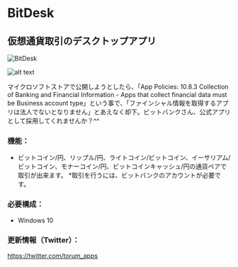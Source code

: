 # BitDesk
## 仮想通貨取引のデスクトップアプリ  

![BitDesk](https://github.com/torum/BitDesk/blob/master/docs/Images/BitDesk-Sreenshot-Default-Dark.png?raw=true)

![alt text](https://github.com/torum/BitDesk/blob/master/docs/Images/BitDesk1.gif?raw=true)

マイクロソフトストアで公開しようとしたら、「App Policies: 10.8.3 Collection of Banking and Financial Information - Apps that collect financial data must be Business account type」という事で、「ファインシャル情報を取得するアプリは法人でないとなりません」とあえなく却下。ビットバンクさん、公式アプリとして採用してくれませんか？^^

### 機能：
- ビットコイン/円、リップル/円、ライトコイン/ビットコイン、イーサリアム/ビットコイン、モナーコイン/円、ビットコインキャッシュ/円の通貨ペアで取引が出来ます。
  *取引を行うには、ビットバンクのアカウントが必要です。
  
### 必要構成：
- Windows 10

### 更新情報（Twitter）： 
https://twitter.com/torum_apps
